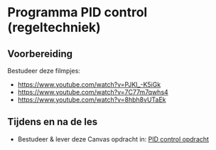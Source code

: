 # Programma PID control (regeltechniek)

## Voorbereiding
Bestudeer deze filmpjes:
- https://www.youtube.com/watch?v=PJKI_-K5iGk<br>
- https://www.youtube.com/watch?v=7C77m7qwhs4<br>
- https://www.youtube.com/watch?v=8hbh8vUTaEk<br>
  
## Tijdens en na de les
- Bestudeer & lever deze Canvas opdracht in: [PID control opdracht](https://canvas.hu.nl/courses/45649/assignments/345684)
